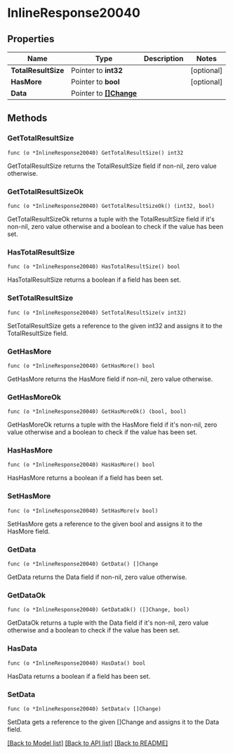 # InlineResponse20040

## Properties

Name | Type | Description | Notes
------------ | ------------- | ------------- | -------------
**TotalResultSize** | Pointer to **int32** |  | [optional] 
**HasMore** | Pointer to **bool** |  | [optional] 
**Data** | Pointer to [**[]Change**](Change.md) |  | 

## Methods

### GetTotalResultSize

`func (o *InlineResponse20040) GetTotalResultSize() int32`

GetTotalResultSize returns the TotalResultSize field if non-nil, zero value otherwise.

### GetTotalResultSizeOk

`func (o *InlineResponse20040) GetTotalResultSizeOk() (int32, bool)`

GetTotalResultSizeOk returns a tuple with the TotalResultSize field if it's non-nil, zero value otherwise
and a boolean to check if the value has been set.

### HasTotalResultSize

`func (o *InlineResponse20040) HasTotalResultSize() bool`

HasTotalResultSize returns a boolean if a field has been set.

### SetTotalResultSize

`func (o *InlineResponse20040) SetTotalResultSize(v int32)`

SetTotalResultSize gets a reference to the given int32 and assigns it to the TotalResultSize field.

### GetHasMore

`func (o *InlineResponse20040) GetHasMore() bool`

GetHasMore returns the HasMore field if non-nil, zero value otherwise.

### GetHasMoreOk

`func (o *InlineResponse20040) GetHasMoreOk() (bool, bool)`

GetHasMoreOk returns a tuple with the HasMore field if it's non-nil, zero value otherwise
and a boolean to check if the value has been set.

### HasHasMore

`func (o *InlineResponse20040) HasHasMore() bool`

HasHasMore returns a boolean if a field has been set.

### SetHasMore

`func (o *InlineResponse20040) SetHasMore(v bool)`

SetHasMore gets a reference to the given bool and assigns it to the HasMore field.

### GetData

`func (o *InlineResponse20040) GetData() []Change`

GetData returns the Data field if non-nil, zero value otherwise.

### GetDataOk

`func (o *InlineResponse20040) GetDataOk() ([]Change, bool)`

GetDataOk returns a tuple with the Data field if it's non-nil, zero value otherwise
and a boolean to check if the value has been set.

### HasData

`func (o *InlineResponse20040) HasData() bool`

HasData returns a boolean if a field has been set.

### SetData

`func (o *InlineResponse20040) SetData(v []Change)`

SetData gets a reference to the given []Change and assigns it to the Data field.


[[Back to Model list]](../README.md#documentation-for-models) [[Back to API list]](../README.md#documentation-for-api-endpoints) [[Back to README]](../README.md)


